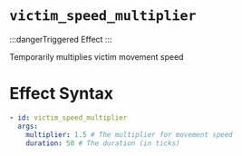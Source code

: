 # `victim_speed_multiplier`
:::dangerTriggered Effect
:::

Temporarily multiplies victim movement speed

# Effect Syntax
```yaml
- id: victim_speed_multiplier
  args:
    multiplier: 1.5 # The multiplier for movement speed
    duration: 50 # The duration (in ticks)
```